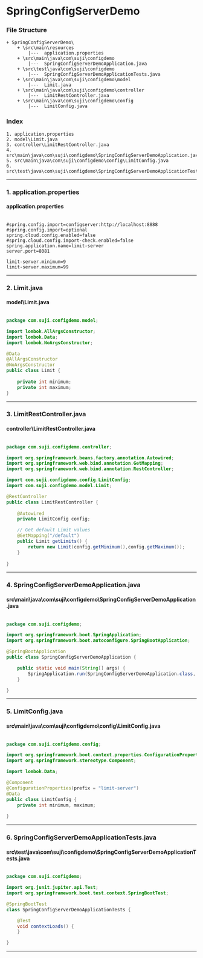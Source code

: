 # SpringConfigServerDemo


### File Structure
```pre
+ SpringConfigServerDemo\ 
	+ \src\main\resources
		|---  application.properties
	+ \src\main\java\com\suji\configdemo
		|---  SpringConfigServerDemoApplication.java
	+ \src\test\java\com\suji\configdemo
		|---  SpringConfigServerDemoApplicationTests.java
	+ \src\main\java\com\suji\configdemo\model
		|---  Limit.java
	+ \src\main\java\com\suji\configdemo\controller
		|---  LimitRestController.java
	+ \src\main\java\com\suji\configdemo\config
		|---  LimitConfig.java
```
### Index
```pre
1. application.properties
2. model\Limit.java
3. controller\LimitRestController.java
4. src\main\java\com\suji\configdemo\SpringConfigServerDemoApplication.java
5. src\main\java\com\suji\configdemo\config\LimitConfig.java
6. src\test\java\com\suji\configdemo\SpringConfigServerDemoApplicationTests.java

```

---

### 1. application.properties

#### application.properties

```properties

#spring.config.import=configserver:http://localhost:8888
#spring.config.import=optional
spring.cloud.config.enabled=false
#spring.cloud.config.import-check.enabled=false
spring.application.name=limit-server
server.port=8081

limit-server.minimum=9
limit-server.maximum=99
```

---

### 2. Limit.java

#### model\Limit.java

```java

package com.suji.configdemo.model;

import lombok.AllArgsConstructor;
import lombok.Data;
import lombok.NoArgsConstructor;

@Data
@AllArgsConstructor
@NoArgsConstructor
public class Limit {
	
	private int minimum;
	private int maximum;
}

```

---

### 3. LimitRestController.java

#### controller\LimitRestController.java

```java

package com.suji.configdemo.controller;

import org.springframework.beans.factory.annotation.Autowired;
import org.springframework.web.bind.annotation.GetMapping;
import org.springframework.web.bind.annotation.RestController;

import com.suji.configdemo.config.LimitConfig;
import com.suji.configdemo.model.Limit;

@RestController
public class LimitRestController {
	
	@Autowired
	private LimitConfig config;

	// Get default Limit values
	@GetMapping("/default")
	public Limit getLimits() {
		return new Limit(config.getMinimum(),config.getMaximum());
	}
	
}

```

---

### 4. SpringConfigServerDemoApplication.java

#### src\main\java\com\suji\configdemo\SpringConfigServerDemoApplication.java

```java

package com.suji.configdemo;

import org.springframework.boot.SpringApplication;
import org.springframework.boot.autoconfigure.SpringBootApplication;

@SpringBootApplication
public class SpringConfigServerDemoApplication {

	public static void main(String[] args) {
		SpringApplication.run(SpringConfigServerDemoApplication.class, args);
	}

}

```

---

### 5. LimitConfig.java

#### src\main\java\com\suji\configdemo\config\LimitConfig.java

```java

package com.suji.configdemo.config;

import org.springframework.boot.context.properties.ConfigurationProperties;
import org.springframework.stereotype.Component;

import lombok.Data;

@Component
@ConfigurationProperties(prefix = "limit-server")
@Data
public class LimitConfig {
	private int minimum, maximum;
	
}


```

---

### 6. SpringConfigServerDemoApplicationTests.java

#### src\test\java\com\suji\configdemo\SpringConfigServerDemoApplicationTests.java

```java

package com.suji.configdemo;

import org.junit.jupiter.api.Test;
import org.springframework.boot.test.context.SpringBootTest;

@SpringBootTest
class SpringConfigServerDemoApplicationTests {

	@Test
	void contextLoads() {
	}

}

```

---

